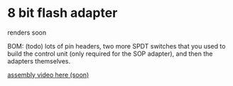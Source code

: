 # 8 bit flash adapter

renders soon

BOM:
(todo)
lots of pin headers, two more SPDT switches that you used to build the control unit (only required for the SOP adapter), and then the adapters themselves. 


[assembly video here (soon)](https://youtu.be/Xz5Vwh5hB-U)
